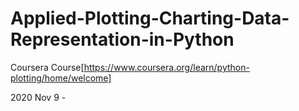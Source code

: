 # Applied-Plotting-Charting-Data-Representation-in-Python
Coursera Course[https://www.coursera.org/learn/python-plotting/home/welcome]

2020 Nov 9 - 
